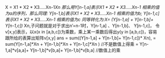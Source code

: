 X = X1 * X2 * X3…..Xn-1*Xn
那么用Y[n-1,a]表示X1 * X2 * X3…..Xn-1 相乘的值为a的序列，那么同理: 
Y[n-1,b]表示X1 * X2 * X3…..Xn-1 相乘的值为b; 
Y[n-1,c]表示X1 * X2 * X3…..Xn-1 相乘的值为c
同等转化为:X= (Y[n-1,a] + Y[n-1,b]+ Y[n-1,c])* Xn,子问题就是对于求出n’=n-1时，Y[n-1,a] 、Y[n-1,b]、 Y[n-1,c]，
  令v[x,y]表示，以x(x in [a,b,c])为乘数，乘上某一乘数后得出y(y in [a,b,c])，容易跟所给的表算出矩阵v[x,y]
  ans =  sum((Y[n-1,a] + Y[n-1,b]+ Y[n-1,c])* Xn),
  	  = sum(Y[n-1,a]*Xn + Y[n-1,b]*Xn + Y[n-1,c]*Xn ) //不是数值上得乘
	  = Y[n-1,a]*v[a,a]+ Y[n-1,b]*v[b,a]+ Y[n-1,b]*v[b,a]   //数值上的乘

